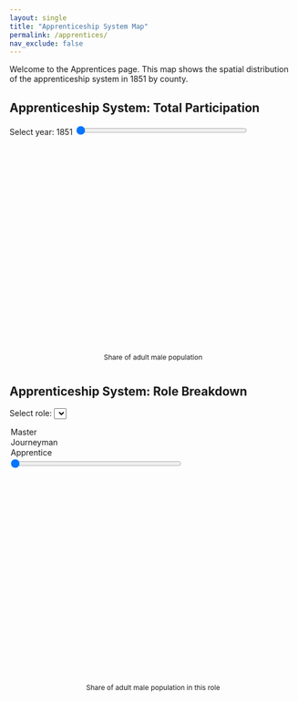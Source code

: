 ```yaml
---
layout: single
title: "Apprenticeship System Map"
permalink: /apprentices/
nav_exclude: false
---
```


Welcome to the Apprentices page. This map shows the spatial distribution of the apprenticeship system in 1851 by county.

<h2>Apprenticeship System: Total Participation</h2>

<!-- Slider for selecting year -->
<label for="year-slider">Select year: <span id="year-label">1851</span></label>
<input type="range" id="year-slider" min="1851" max="1911" step="10" value="1851" style="width: 300px;">

<!-- 🧭 Flex container for map + legend -->
<div style="display: flex; flex-direction: column; align-items: center; margin-bottom: 40px;">
  <svg id="total-map" width="960" height="600"></svg>

  <div style="margin-top: 10px;">
    <svg id="legend-svg" width="480" height="40"></svg>
    <div style="font-size: 12px; text-align: center;">Share of adult male population</div>
  </div>
</div>

<div id="tooltip" style="position:absolute; background:white; border:1px solid #aaa; padding:5px; visibility:hidden;"></div>

<script src="https://d3js.org/d3.v7.min.js"></script>
<script src="https://d3js.org/d3-scale-chromatic.v1.min.js"></script>

<script>
const svg = d3.select("#total-map");
const tooltip = d3.select("#tooltip");

Promise.all([
  d3.json("/assets/maps/Counties1851.geojson"),
  d3.json("/assets/maps/share_total_by_county.json")
]).then(([geoData, yearData]) => {
  const projection = d3.geoMercator().fitSize([960, 600], geoData);
  const path = d3.geoPath().projection(projection);
  const slider = d3.select("#year-slider");
  const yearLabel = d3.select("#year-label");

  function updateMap(year) {
    const values = yearData[year];
    const color = d3.scaleThreshold()
      .domain([1, 2, 3, 4])
      .range(d3.schemePurples[5]);

    svg.selectAll("path")
      .data(geoData.features)
      .join("path")
      .attr("d", path)
      .attr("fill", d => {
        const name = d.properties.R_CTY;
        const v = values[name];
        return v != null ? color(v) : "#ccc";
      })
      .attr("stroke", "#fff")
      .attr("stroke-width", 0.5)
      .on("mouseover", function (event, d) {
        const name = d.properties.R_CTY;
        const value = values[name];
        tooltip.style("visibility", "visible")
          .text(`${name}: ${value != null ? value.toFixed(2) : "N/A"}`);
        d3.select(this).attr("stroke-width", 2);
      })
      .on("mousemove", function(event) {
        tooltip.style("top", (event.pageY + 10) + "px")
               .style("left", (event.pageX + 10) + "px");
      })
      .on("mouseout", function () {
        tooltip.style("visibility", "hidden");
        d3.select(this).attr("stroke-width", 0.5);
      });
  }

  updateMap("1851");

  slider.on("input", function() {
    const year = this.value;
    yearLabel.text(year);
    updateMap(year);
  });
});

{
  const legendSvg = d3.select("#legend-svg");
  const legendWidth = +legendSvg.attr("width");
  const colors = d3.schemePurples[5];
  const binWidth = legendWidth / colors.length;

  colors.forEach((color, i) => {
    legendSvg.append("rect")
      .attr("x", i * binWidth)
      .attr("y", 10)
      .attr("width", binWidth)
      .attr("height", 10)
      .attr("fill", color);

    const label = i === colors.length - 1 ? "4+" : `${i}–${i + 1}`;
    legendSvg.append("text")
      .attr("x", i * binWidth + binWidth / 2)
      .attr("y", 35)
      .attr("text-anchor", "middle")
      .attr("font-size", "10px")
      .text(label);
  });
}
</script>

<h2>Apprenticeship System: Role Breakdown</h2>

<label for="role-select">Select role: </label>
<select id="role-select">
  <option value="master">Master</option>
  <option value="journeyman">Journeyman</option>
  <option value="apprentice">Apprentice</option>
</select>

<input type="range" id="role-slider" min="1851" max="1911" step="10" value="1851" style="width: 300px;">

<!-- 🧭 Flex container for second map + legend -->
<div style="display: flex; flex-direction: column; align-items: center; margin-bottom: 40px;">
  <svg id="role-map" width="960" height="600"></svg>

  <div style="margin-top: 10px;">
    <svg id="role-legend-svg" width="480" height="50"></svg>
    <div style="font-size: 12px; text-align: center;">Share of adult male population in this role</div>
  </div>
</div>

<div id="role-tooltip" style="position:absolute; background:white; border:1px solid #aaa; padding:5px; visibility:hidden;"></div>

<script>
const roleSvg = d3.select("#role-map");
const roleTooltip = d3.select("#role-tooltip");
const roleSlider = d3.select("#role-slider");
const roleSelect = d3.select("#role-select");

const roleThresholds = [0.2, 0.4, 0.6, 0.8, 1.0, 1.5, 2.0];
const roleColors = d3.schemeBlues[8];
const color = d3.scaleThreshold().domain(roleThresholds).range(roleColors);

Promise.all([
  d3.json("/assets/maps/Counties1851.geojson"),
  d3.json("/assets/maps/share_granrole_by_county.json")
]).then(([geoData, roleData]) => {
  const projection = d3.geoMercator().fitSize([960, 600], geoData);
  const path = d3.geoPath().projection(projection);

  function updateRoleMap(year, role) {
    const values = roleData[year][role];

    roleSvg.selectAll("path")
      .data(geoData.features)
      .join("path")
      .attr("d", path)
      .attr("fill", d => {
        const name = d.properties.R_CTY;
        const v = values[name];
        return v != null ? color(v) : "#ccc";
      })
      .attr("stroke", "#fff")
      .attr("stroke-width", 0.5)
      .on("mouseover", function(event, d) {
        const name = d.properties.R_CTY;
        const value = values[name];
        roleTooltip.style("visibility", "visible")
          .text(`${name}: ${value != null ? value.toFixed(2) : "N/A"}`);
        d3.select(this).attr("stroke-width", 2);
      })
      .on("mousemove", function(event) {
        roleTooltip.style("top", (event.pageY + 10) + "px")
                   .style("left", (event.pageX + 10) + "px");
      })
      .on("mouseout", function () {
        roleTooltip.style("visibility", "hidden");
        d3.select(this).attr("stroke-width", 0.5);
      });
  }

  updateRoleMap("1851", "master");

  roleSlider.on("input", function () {
    const year = this.value;
    updateRoleMap(year, roleSelect.node().value);
  });

  roleSelect.on("change", function () {
    const year = roleSlider.node().value;
    updateRoleMap(year, this.value);
  });
});

{
  const roleLegendSvg = d3.select("#role-legend-svg");
  const legendWidth = +roleLegendSvg.attr("width");
  const binCount = 8;
  const binWidth = legendWidth / binCount;

  const roleLabels = [
    "<0.2", "0.2–0.4", "0.4–0.6", "0.6–0.8",
    "0.8–1.0", "1.0–1.5", "1.5–2.0", "2.0+"
  ];

  roleColors.forEach((color, i) => {
    roleLegendSvg.append("rect")
      .attr("x", i * binWidth)
      .attr("y", 10)
      .attr("width", binWidth)
      .attr("height", 10)
      .attr("fill", color);
  });

  roleLabels.forEach((label, i) => {
    roleLegendSvg.append("text")
      .attr("x", i * binWidth + binWidth / 2)
      .attr("y", 35)
      .attr("text-anchor", "middle")
      .attr("font-size", "10px")
      .text(label);
  });
}
</script>
